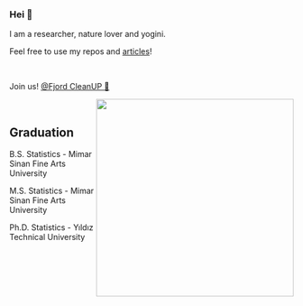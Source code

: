 ### Hei 🖖

I am a researcher, nature lover and yogini.

Feel free to use my repos and [articles](https://scholar.google.com/citations?user=OKlYJEgAAAAJ&hl=en&oi=ao)!

<br>

Join us! [@Fjord CleanUP 🐳](https://www.fjordcleanup.no)


<img align="right" src="https://media.giphy.com/media/5cFcxYJ3WkeOViRP94/giphy.gif" alt="" width=350px height=350px/>

<br>

## Graduation

B.S. Statistics - Mimar Sinan Fine Arts University

M.S. Statistics - Mimar Sinan Fine Arts University

Ph.D. Statistics - Yıldız Technical University
